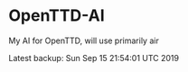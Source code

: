 # OpenTTD-AI
My AI for OpenTTD, will use primarily air

Latest backup: Sun Sep 15 21:54:01 UTC 2019
